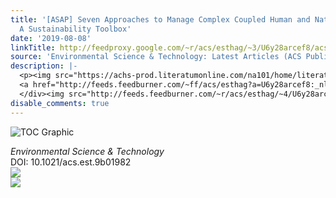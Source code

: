 ```yaml
---
title: '[ASAP] Seven Approaches to Manage Complex Coupled Human and Natural Systems:
  A Sustainability Toolbox'
date: '2019-08-08'
linkTitle: http://feedproxy.google.com/~r/acs/esthag/~3/U6y28arcef8/acs.est.9b01982
source: 'Environmental Science & Technology: Latest Articles (ACS Publications)'
description: |-
  <p><img src="https://achs-prod.literatumonline.com/na101/home/literatum/publisher/achs/journals/content/esthag/0/esthag.ahead-of-print/acs.est.9b01982/20190808/images/medium/es9b01982_0004.gif" alt="TOC Graphic"/></p><div><cite>Environmental Science & Technology</cite></div><div>DOI: 10.1021/acs.est.9b01982</div><div class="feedflare">
  <a href="http://feeds.feedburner.com/~ff/acs/esthag?a=U6y28arcef8:_nlWwM6lFh8:yIl2AUoC8zA"><img src="http://feeds.feedburner.com/~ff/acs/esthag?d=yIl2AUoC8zA" border="0"></img></a>
  </div><img src="http://feeds.feedburner.com/~r/acs/esthag/~4/U6y28arcef8" ...
disable_comments: true
---
```

<p><img src="https://achs-prod.literatumonline.com/na101/home/literatum/publisher/achs/journals/content/esthag/0/esthag.ahead-of-print/acs.est.9b01982/20190808/images/medium/es9b01982_0004.gif" alt="TOC Graphic"/></p><div><cite>Environmental Science & Technology</cite></div><div>DOI: 10.1021/acs.est.9b01982</div><div class="feedflare">
<a href="http://feeds.feedburner.com/~ff/acs/esthag?a=U6y28arcef8:_nlWwM6lFh8:yIl2AUoC8zA"><img src="http://feeds.feedburner.com/~ff/acs/esthag?d=yIl2AUoC8zA" border="0"></img></a>
</div><img src="http://feeds.feedburner.com/~r/acs/esthag/~4/U6y28arcef8" ...